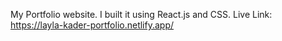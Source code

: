 My Portfolio website. I built it using React.js and CSS.
Live Link: https://layla-kader-portfolio.netlify.app/

